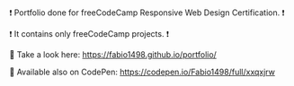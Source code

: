 ❗  Portfolio done for freeCodeCamp Responsive Web Design Certification. ❗

❗  It contains only freeCodeCamp projects. ❗

👀 Take a look here: https://fabio1498.github.io/portfolio/

🔴 Available also on CodePen: https://codepen.io/Fabio1498/full/xxqxjrw
